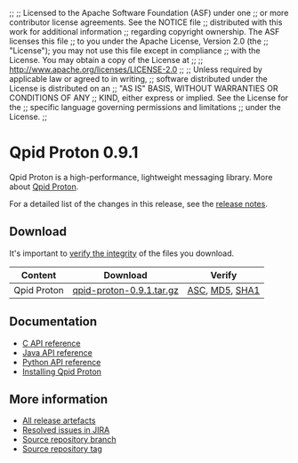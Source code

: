 ;;
;; Licensed to the Apache Software Foundation (ASF) under one
;; or more contributor license agreements.  See the NOTICE file
;; distributed with this work for additional information
;; regarding copyright ownership.  The ASF licenses this file
;; to you under the Apache License, Version 2.0 (the
;; "License"); you may not use this file except in compliance
;; with the License.  You may obtain a copy of the License at
;; 
;;   http://www.apache.org/licenses/LICENSE-2.0
;; 
;; Unless required by applicable law or agreed to in writing,
;; software distributed under the License is distributed on an
;; "AS IS" BASIS, WITHOUT WARRANTIES OR CONDITIONS OF ANY
;; KIND, either express or implied.  See the License for the
;; specific language governing permissions and limitations
;; under the License.
;;

<script type="text/javascript">
  _deferredFunctions.push(function() {
      if ("0.9.1" === "{{current_proton_release}}") {
          _modifyCurrentReleaseLinks();
      }
  });
</script>

# Qpid Proton 0.9.1

Qpid Proton is a high-performance, lightweight messaging library. More
about [Qpid Proton]({{site_url}}/proton/index.html).

For a detailed list of the changes in this release, see the [release
notes](release-notes.html).

## Download

It's important to [verify the
integrity]({{site_url}}/download.html#verify-what-you-download) of the
files you download.

| Content | Download | Verify |
| ------- | -------- | ------ |
| Qpid Proton | [qpid-proton-0.9.1.tar.gz](http://archive.apache.org/dist/qpid/proton/0.9.1/qpid-proton-0.9.1.tar.gz) | [ASC](http://archive.apache.org/dist/qpid/proton/0.9.1/qpid-proton-0.9.1.tar.gz.asc), [MD5](http://archive.apache.org/dist/qpid/proton/0.9.1/qpid-proton-0.9.1.tar.gz.md5), [SHA1](http://archive.apache.org/dist/qpid/proton/0.9.1/qpid-proton-0.9.1.tar.gz.sha) |

## Documentation

<div class="two-column" markdown="1">

 - [C API reference](proton/c/api/files.html)
 - [Java API reference](proton/java/api/index.html)
 - [Python API reference](proton/python/api/index.html)
 - [Installing Qpid Proton](https://git-wip-us.apache.org/repos/asf?p=qpid-proton.git;a=blob_plain;f=INSTALL.md;hb=0.9.1)

</div>

## More information

 - [All release artefacts](http://archive.apache.org/dist/qpid/proton/0.9.1)
 - [Resolved issues in JIRA](https://issues.apache.org/jira/issues/?jql=project+%3D+PROTON+AND+fixVersion+%3D+%270.9.1%27+ORDER+BY+priority+DESC)
 - [Source repository branch](https://git-wip-us.apache.org/repos/asf?p=qpid-proton.git;a=tree;hb=0.9.1)
 - [Source repository tag](https://git-wip-us.apache.org/repos/asf?p=qpid-proton.git;a=tag;h=0.9.1)
